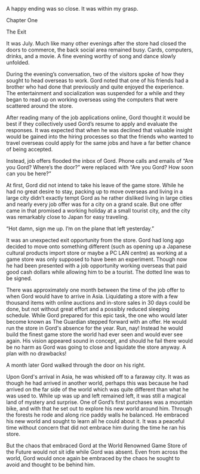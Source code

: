 
 

 

 

 

 

 

 

 

 

 




A happy ending was so close.  It was within my grasp.












Chapter One


The Exit

It was July.  Much like many other evenings after the store had closed the doors to commerce, the back social area remained busy.  Cards, computers, drinks, and a movie.  A fine evening worthy of song and dance slowly unfolded.

During the evening’s conversation, two of the visitors spoke of how they sought to head overseas to work.  Gord noted that one of his friends had a brother who had done that previously and quite enjoyed the experience.  The entertainment and socialization was suspended for a while and they began to read up on working overseas using the computers that were scattered around the store.

After reading many of the job applications online, Gord thought it would be best if they collectively used Gord’s resume to apply and evaluate the responses.  It was expected that when he was declined that valuable insight would be gained into the hiring processes so that the friends who wanted to travel overseas could apply for the same jobs and have a far better chance of being accepted.

Instead, job offers flooded the inbox of Gord.   Phone calls and emails of “Are you Gord?  Where’s the door?” were replaced with “Are you Gord?  How soon can you be here?”

At first, Gord did not intend to take his leave of the game store.  While he had no great desire to stay, packing up to move overseas and living in a large city didn’t exactly tempt Gord as he rather disliked living in large cities and nearly every job offer was for a city on a grand scale.  But one offer came in that promised a working holiday at a small tourist city, and the city was remarkably close to Japan for easy traveling. 

“Hot damn, sign me up.  I’m on the plane that left yesterday.”

It was an unexpected exit opportunity from the store. Gord had long ago decided to move onto something different (such as opening up a Japanese cultural products import store or maybe a PC LAN centre) as working at a game store was only supposed to have been an experiment.  Though now he had been presented with a job opportunity working overseas that paid good cash dollars while allowing him to be a tourist.  The dotted line was to be signed. 

There was approximately one month between the time of the job offer to when Gord would have to arrive in Asia.  Liquidating a store with a few thousand items with online auctions and in-store sales in 30 days could be done, but not without great effort and a possibly reduced sleeping schedule. While Gord prepared for this epic task, the one who would later become known as The Guardian stepped forward with an offer. He would run the store in Gord's absence for the year.  Run, nay!  Instead he would build the finest game store the world had ever seen and would ever see again. His vision appeared sound in concept, and should he fail there would be no harm as Gord was going to close and liquidate the store anyway.  A plan with no drawbacks!

A month later Gord walked through the door on his right.  

Upon Gord's arrival in Asia, he was whisked off to a faraway city. It was as though he had arrived in another world, perhaps this was because he had arrived on the far side of the world which was quite different than what he was used to.  While up was up and left remained left, it was still a magical land of mystery and surprise. One of Gord’s first purchases was a mountain bike, and with that he set out to explore his new world around him. Through the forests he rode and along rice paddy walls he balanced. He embraced his new world and sought to learn all he could about it.  It was a peaceful time without concern that did not embrace him during the time he ran his store.

But the chaos that embraced Gord at the World Renowned Game Store of the Future would not sit idle while Gord was absent. Even from across the world, Gord would once again be embraced by the chaos he sought to avoid and thought to be behind him.

 

 


 

 

    

 
 